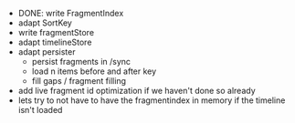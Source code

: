  - DONE: write FragmentIndex
 - adapt SortKey
 - write fragmentStore
 - adapt timelineStore
 - adapt persister
    - persist fragments in /sync
    - load n items before and after key
    - fill gaps / fragment filling
 - add live fragment id optimization if we haven't done so already
 - lets try to not have to have the fragmentindex in memory if the timeline isn't loaded
